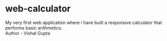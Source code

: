 # web-calculator <br>

My very first web application where i have built a responsive calculator that performs basic arithmetics.<br>
Author - Vishal Gupta
